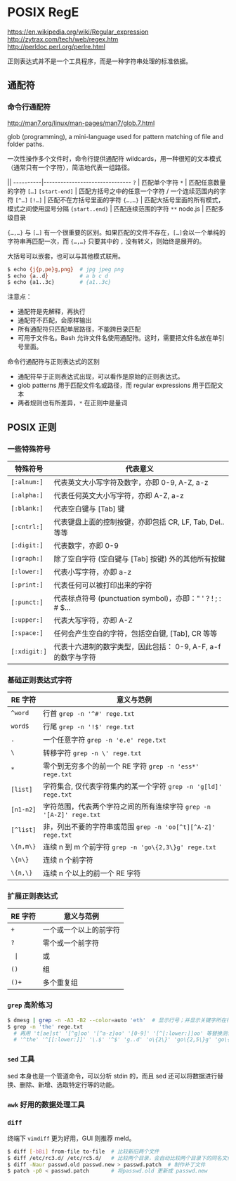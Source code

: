 # POSIX RegE

https://en.wikipedia.org/wiki/Regular_expression   
http://zytrax.com/tech/web/regex.htm   
http://perldoc.perl.org/perlre.html   

正则表达式并不是一个工具程序，而是一种字符串处理的标准依据。


## 通配符

### 命令行通配符

http://man7.org/linux/man-pages/man7/glob.7.html

glob (programming), a mini-language used for pattern matching of file and folder paths.

一次性操作多个文件时，命令行提供通配符 wildcards，用一种很短的文本模式（通常只有一个字符），简洁地代表一组路径。

||
----------|-------------------------------
 `?`      | 匹配单个字符
 `*`      | 匹配任意数量的字符
 `[…]` `[start-end]`   | 匹配方括号之中的任意一个字符 / 一个连续范围内的字符
 `[^…]` `[!…]` | 匹配不在方括号里面的字符
 `{…,…}`  | 匹配大括号里面的所有模式，模式之间使用逗号分隔
 `{start..end}`    | 匹配连续范围的字符
 `**` node.js      | 匹配多级目录

`{…,…}` 与 `[…]` 有一个很重要的区别。如果匹配的文件不存在，`[…]`会以一个单纯的字符串再匹配一次，而 `{…,…}` 只要其中的 `,` 没有转义，则始终是展开的。

大括号可以嵌套，也可以与其他模式联用。

```bash
$ echo {j{p,pe}g,png}  # jpg jpeg png
$ echo {a..d}          # a b c d
$ echo {a1..3c}        # {a1..3c}
```

注意点：
  * 通配符是先解释，再执行
  * 通配符不匹配，会原样输出
  * 所有通配符只匹配单层路径，不能跨目录匹配
  * 可用于文件名。Bash 允许文件名使用通配符。这时，需要把文件名放在单引号里面。

命令行通配符与正则表达式的区别
  * 通配符早于正则表达式出现，可以看作是原始的正则表达式。
  * glob patterns 用于匹配文件名或路径，而 regular expressions 用于匹配文本
  * 两者规则也有所差异，`*` 在正则中是量词


## POSIX 正则

### 一些特殊符号

特殊符号     | 代表意义
-------------|----------------------------------------------------------------
`[:alnum:]`  | 代表英文大小写字符及数字，亦即 0-9, A-Z, a-z
`[:alpha:]`  | 代表任何英文大小写字符，亦即 A-Z, a-z
`[:blank:]`  | 代表空白键与 [Tab] 键
`[:cntrl:]`  | 代表键盘上面的控制按键，亦即包括 CR, LF, Tab, Del.. 等等
`[:digit:]`  | 代表数字，亦即 0-9
`[:graph:]`  | 除了空白字符 (空白键与 [Tab] 按键) 外的其他所有按鍵
`[:lower:]`  | 代表小写字符，亦即 a-z
`[:print:]`  | 代表任何可以被打印出来的字符
`[:punct:]`  | 代表标点符号 (punctuation symbol)，亦即：" ' ? ! ; : # $...
`[:upper:]`  | 代表大写字符，亦即 A-Z
`[:space:]`  | 任何会产生空白的字符，包括空白键, [Tab], CR 等等
`[:xdigit:]` | 代表十六进制的数字类型，因此包括： 0-9, A-F, a-f 的数字与字符

### 基础正则表达式字符

RE 字符 | 意义与范例
--------|-----------------------------------------------
`^word` | 行首 `grep -n '^#' rege.txt`
`word$` | 行尾 `grep -n '!$' rege.txt`
`.`     | 一个任意字符 `grep -n 'e.e' rege.txt`
`\`     | 转移字符 `grep -n \' rege.txt`
`*`     | 零个到无穷多个的前一个 RE 字符 `grep -n 'ess*' rege.txt`
`[list]`| 字符集合, 仅代表字符集内的某一个字符 `grep -n 'g[ld]' rege.txt`
`[n1-n2]` | 字符范围，代表两个字符之间的所有连续字符 `grep -n '[A-Z]' rege.txt`
`[^list]` | 非，列出不要的字符串或范围 `grep -n 'oo[^t][^A-Z]' rege.txt`
`\{n,m\}` | 连续 n 到 m 个前字符 `grep -n 'go\{2,3\}g' rege.txt`
`\{n\}`   | 连续 n 个前字符
`\{n,\}`  | 连续 n 个以上的前一个 RE 字符

### 扩展正则表达式

RE 字符 | 意义与范例
--------|-----------------------------------------------
`+`     | 一个或一个以上的前字符
`?`     | 零个或一个前字符
<code> &#124; </code> | 或
`()`    | 组
`()+`   | 多个重复组

### `grep` 高阶练习

```bash
$ dmesg | grep -n -A3 -B2 --color=auto 'eth'  # 显示行号；并显示关键字所在行前2行和后3行；关键字高亮
$ grep -n 'the' rege.txt
  # 再用 't[ae]st' '[^g]oo' '[^a-z]oo' '[0-9]' '[^[:lower:]]oo' 等替换测试
  # '^the' '^[[:lower:]]' '\.$' '^$' 'g..d' 'o\{2\}' 'go\{2,5\}g' 'go\{2,\}g'
```

### `sed` 工具

sed 本身也是一个管道命令，可以分析 stdin 的，而且 sed 还可以将数据进行替换、删除、新增、选取特定行等的功能。

### `awk` 好用的数据处理工具

### `diff`

终端下 `vimdiff` 更为好用，GUI 则推荐 meld。

```bash
$ diff [-bBi] from-file to-file  # 比较新旧两个文件
$ diff /etc/rc3.d/ /etc/rc5.d/   # 比较两个目录，会自动比较两个目录下的同名文件的内容
$ diff -Naur passwd.old passwd.new > passwd.patch  # 制作补丁文件
$ patch -p0 < passwd.patch       # 将passwd.old 更新成 passwd.new
```
